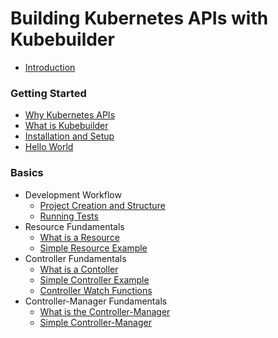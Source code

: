 # Building Kubernetes APIs with Kubebuilder

* [Introduction](README.md)

### Getting Started

* [Why Kubernetes APIs](getting_started/why_kubernetes.md)
* [What is Kubebuilder](getting_started/what_is_kubebuilder.md)
* [Installation and Setup](getting_started/installation_and_setup.md)
* [Hello World](getting_started/hello_world.md)

### Basics

* Development Workflow
  * [Project Creation and Structure](basics/project_creation_and_structure.md)
  * [Running Tests](basics/running_tests.md)
* Resource Fundamentals
  * [What is a Resource](basics/what_is_a_resource.md)
  * [Simple Resource Example](basics/simple_resource.md)
* Controller Fundamentals
  * [What is a Contoller](basics/what_is_a_controller.md)
  * [Simple Controller Example](basics/simple_controller.md)
  * [Controller Watch Functions](basics/controller_watches.md)
* Controller-Manager Fundamentals
  * [What is the Controller-Manager](basics/what_is_the_controller_manager.md)
  * [Simple Controller-Manager](basics/simple_controller_manager.md)
